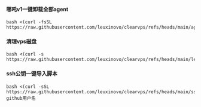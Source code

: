 #### 哪吒v1一键卸载全部agent
```
bash <(curl -fsSL https://raw.githubusercontent.com/leuxinovo/clearvps/refs/heads/main/agent.sh)
```
#### 清理vps磁盘
```
bash <(curl -s https://raw.githubusercontent.com/leuxinovo/clearvps/refs/heads/main/leuql.sh)
```
#### ssh公钥一键导入脚本
```
bash <(curl -sSL https://raw.githubusercontent.com/leuxinovo/clearvps/refs/heads/main/sshkey.sh) github用户名
```

